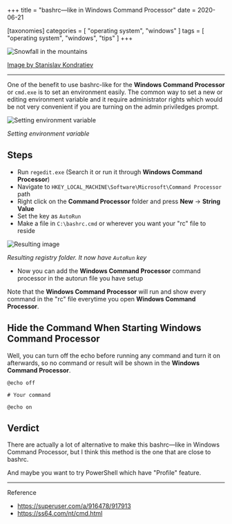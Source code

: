 +++
title = "bashrc—like in Windows Command Processor"
date = 2020-06-21

[taxonomies]
categories = [
  "operating system",
  "windows"
]
tags = [
  "operating system",
  "windows",
  "tips"
]
+++

![Snowfall in the mountains](https://images.unsplash.com/photo-1486837650665-9a48b09ca255?ixlib=rb-1.2.1&ixid=eyJhcHBfaWQiOjEyMDd9&auto=format&fit=crop&w=750&q=80)

[Image by Stanislav Kondratiev](https://unsplash.com/photos/3LNdtIlZgiw)

---

One of the benefit to use bashrc-like for the **Windows Command Processor** or `cmd.exe` is to set an environment easily. The common way to set a new or editing environment variable and it require administrator rights which would be not very convenient if you are turning on the admin priviledges prompt.

![Setting environment variable](https://i.imgur.com/Hlk0No2.png)

*Setting environment variable*

## Steps

- Run `regedit.exe` (Search it or run it through **Windows Command Processor**)
- Navigate to `HKEY_LOCAL_MACHINE\Software\Microsoft\Command Processor` path
- Right click on the **Command Processor** folder and press **New** -> **String Value**
- Set the key as `AutoRun`
- Make a file in `C:\bashrc.cmd` or wherever you want your "rc" file to reside

![Resulting image](https://i.imgur.com/HCnUV63.png)

*Resulting registry folder. It now have `AutoRun` key*

- Now you can add the **Windows Command Processor** command processor in the autorun file you have setup

Note that the **Windows Command Processor** will run and show every command in the "rc" file everytime you open **Windows Command Processor**.

## Hide the Command When Starting Windows Command Processor

Well, you can turn off the echo before running any command and turn it on afterwards, so no command or result will be shown in the **Windows Command Processor**.

```
@echo off

# Your command

@echo on
```

## Verdict

There are actually a lot of alternative to make this bashrc—like in Windows Command Processor, but I think this method is the one that are close to bashrc.

And maybe you want to try PowerShell which have "Profile" feature.

---

Reference

- https://superuser.com/a/916478/917913
- https://ss64.com/nt/cmd.html
